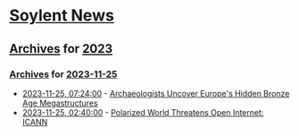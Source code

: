 # [Soylent News](../../../README.md)

## [Archives](../../index.md) for [2023](../index.md)

### [Archives](../../index.md) for [2023-11-25](index.md)

* [2023-11-25, 07:24:00](https://soylentnews.org/article.pl?sid=23/11/22/1945238&from=rss) - [Archaeologists Uncover Europe's Hidden Bronze Age Megastructures](https://soylentnews.org/article.pl?sid=23/11/22/1945238&from=rss)
* [2023-11-25, 02:40:00](https://soylentnews.org/article.pl?sid=23/11/22/1941255&from=rss) - [Polarized World Threatens Open Internet: ICANN](https://soylentnews.org/article.pl?sid=23/11/22/1941255&from=rss)
